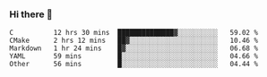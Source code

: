 ### Hi there 👋

<!--
**WShiBin/WShiBin** is a ✨ _special_ ✨ repository because its `README.md` (this file) appears on your GitHub profile.

Here are some ideas to get you started:

- 🔭 I’m currently working on ...
- 🌱 I’m currently learning ...
- 👯 I’m looking to collaborate on ...
- 🤔 I’m looking for help with ...
- 💬 Ask me about ...
- 📫 How to reach me: ...
- 😄 Pronouns: ...
- ⚡ Fun fact: ...
-->

<!--START_SECTION:waka-->
```text
C          12 hrs 30 mins  ██████████████▓░░░░░░░░░░   59.02 % 
CMake      2 hrs 12 mins   ██▓░░░░░░░░░░░░░░░░░░░░░░   10.46 % 
Markdown   1 hr 24 mins    █▓░░░░░░░░░░░░░░░░░░░░░░░   06.68 % 
YAML       59 mins         █░░░░░░░░░░░░░░░░░░░░░░░░   04.66 % 
Other      56 mins         █░░░░░░░░░░░░░░░░░░░░░░░░   04.44 % 
```
<!--END_SECTION:waka-->
